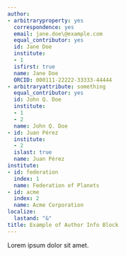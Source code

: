 ```yaml
---
author:
- arbitraryproperty: yes
  correspondence: yes
  email: jane.doe\@example.com
  equal_contributor: yes
  id: Jane Doe
  institute:
  - 1
  isfirst: true
  name: Jane Doe
  ORCID: 000111-22222-33333-44444
- arbitraryattribute: something
  equal_contributor: yes
  id: John Q. Doe
  institute:
  - 1
  - 2
  name: John Q. Doe
- id: Juan Pérez
  institute:
  - 2
  islast: true
  name: Juan Pérez
institute:
- id: federation
  index: 1
  name: Federation of Planets
- id: acme
  index: 2
  name: Acme Corporation
localize:
  lastand: "&"
title: Example of Author Info Block
---
```


Lorem ipsum dolor sit amet.
